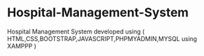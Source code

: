 # Hospital-Management-System
Hospital Management System developed using ( HTML,CSS,BOOTSTRAP,JAVASCRIPT,PHPMYADMIN,MYSQL using XAMPPP )

